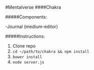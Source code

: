 #Mentalverse
####Chakra

#####Components:

-Journal (medium-editor)

#####Instructions:

1. Clone repo
2. `cd ~/path/to/chakra && npm install`
3. `bower install`
4. `node server.js`

